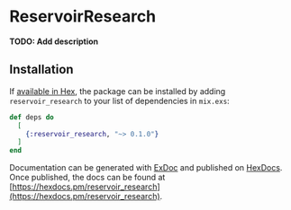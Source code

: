 # ReservoirResearch

**TODO: Add description**

## Installation

If [available in Hex](https://hex.pm/docs/publish), the package can be installed
by adding `reservoir_research` to your list of dependencies in `mix.exs`:

```elixir
def deps do
  [
    {:reservoir_research, "~> 0.1.0"}
  ]
end
```

Documentation can be generated with [ExDoc](https://github.com/elixir-lang/ex_doc)
and published on [HexDocs](https://hexdocs.pm). Once published, the docs can
be found at [https://hexdocs.pm/reservoir_research](https://hexdocs.pm/reservoir_research).

